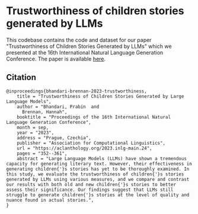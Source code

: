 # Trustworthiness of children stories generated by LLMs

This codebase contains the code and dataset for our paper "Trustworthiness of Children Stories Generated by LLMs" which we presented at the 16th International Natural Language Generation Conference.
The paper is available [here]([https://arxiv.org/abs/2304.03442](https://aclanthology.org/2023.inlg-main.24/)).

## Citation

```
@inproceedings{bhandari-brennan-2023-trustworthiness,
    title = "Trustworthiness of Children Stories Generated by Large Language Models",
    author = "Bhandari, Prabin  and
      Brennan, Hannah",
    booktitle = "Proceedings of the 16th International Natural Language Generation Conference",
    month = sep,
    year = "2023",
    address = "Prague, Czechia",
    publisher = "Association for Computational Linguistics",
    url = "https://aclanthology.org/2023.inlg-main.24",
    pages = "352--361",
    abstract = "Large Language Models (LLMs) have shown a tremendous capacity for generating literary text. However, their effectiveness in generating children{'}s stories has yet to be thoroughly examined. In this study, we evaluate the trustworthiness of children{'}s stories generated by LLMs using various measures, and we compare and contrast our results with both old and new children{'}s stories to better assess their significance. Our findings suggest that LLMs still struggle to generate children{'}s stories at the level of quality and nuance found in actual stories.",
}
```
